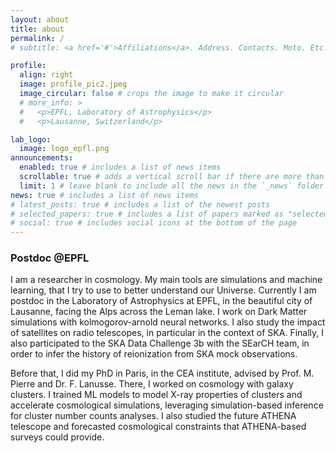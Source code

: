 ```yaml
---
layout: about
title: about
permalink: /
# subtitle: <a href='#'>Affiliations</a>. Address. Contacts. Moto. Etc.

profile:
  align: right
  image: profile_pic2.jpeg
  image_circular: false # crops the image to make it circular
  # more_info: >
  #   <p>EPFL, Laboratory of Astrophysics</p>
  #   <p>Lausanne, Switzerland</p>

lab_logo:
  image: logo_epfl.png
announcements:
  enabled: true # includes a list of news items
  scrollable: true # adds a vertical scroll bar if there are more than 3 news items
  limit: 1 # leave blank to include all the news in the `_news` folder
news: true # includes a list of news items
# latest_posts: true # includes a list of the newest posts
# selected_papers: true # includes a list of papers marked as "selected={true}"
# social: true # includes social icons at the bottom of the page
---
```


### Postdoc @EPFL

I am a researcher in cosmology. My main tools are simulations and machine learning, that I try to use to better understand our Universe. Currently I am postdoc in the Laboratory of Astrophysics at EPFL, in the beautiful city of Lausanne, facing the Alps across the Leman lake. I work on Dark Matter simulations with kolmogorov-arnold neural networks. I also study the impact of satellites on radio telescopes, in particular in the context of SKA. Finally, I also participated to the SKA Data Challenge 3b with the SEarCH team, in order to infer the history of reionization from SKA mock observations.

Before that, I did my PhD in Paris, in the CEA institute, advised by Prof. M. Pierre and Dr. F. Lanusse. There, I worked on cosmology with galaxy clusters. I trained ML models to model X-ray properties of clusters and accelerate cosmological simulations, leveraging simulation-based inference for cluster number counts analyses. I also studied the future ATHENA telescope and forecasted cosmological constraints that ATHENA-based surveys could provide.
